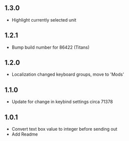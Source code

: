 ## 1.3.0

- Highlight currently selected unit

## 1.2.1

- Bump build number for 86422 (Titans)

## 1.2.0

- Localization changed keyboard groups, move to 'Mods'

## 1.1.0

- Update for change in keybind settings circa 71378

## 1.0.1

- Convert text box value to integer before sending out
- Add Readme
